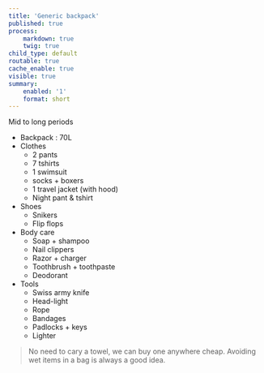 ```yaml
---
title: 'Generic backpack'
published: true
process:
    markdown: true
    twig: true
child_type: default
routable: true
cache_enable: true
visible: true
summary:
    enabled: '1'
    format: short
---
```


Mid to long periods

* Backpack : 70L
* Clothes
	* 2 pants
	* 7 tshirts
	* 1 swimsuit
	* socks + boxers
	* 1 travel jacket (with hood)
	* Night pant & tshirt
* Shoes
	* Snikers
	* Flip flops
* Body care
	* Soap + shampoo
	* Nail clippers
	* Razor + charger
	* Toothbrush + toothpaste
	* Deodorant
* Tools
	* Swiss army knife
	* Head-light
	* Rope
	* Bandages
	* Padlocks + keys
	* Lighter

> No need to cary a towel, we can buy one anywhere cheap. Avoiding wet items in a bag is always a good idea.